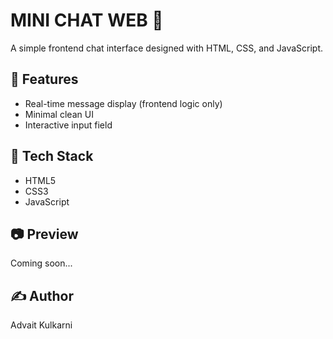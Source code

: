 # MINI CHAT WEB 💬

A simple frontend chat interface designed with HTML, CSS, and JavaScript.

## 📌 Features
- Real-time message display (frontend logic only)
- Minimal clean UI
- Interactive input field

## 🚀 Tech Stack
- HTML5
- CSS3
- JavaScript

## 📷 Preview
Coming soon...

## ✍️ Author
Advait Kulkarni
